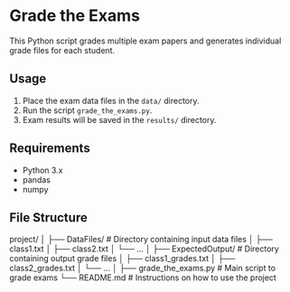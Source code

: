 # Grade the Exams

This Python script grades multiple exam papers and generates individual grade files for each student.

## Usage

1. Place the exam data files in the `data/` directory.
2. Run the script `grade_the_exams.py`.
3. Exam results will be saved in the `results/` directory.

## Requirements

- Python 3.x
- pandas
- numpy

## File Structure

project/
│
├── DataFiles/                 # Directory containing input data files
│   ├── class1.txt
│   ├── class2.txt
│   └── ...
│
├── ExpectedOutput/            # Directory containing output grade files
│   ├── class1_grades.txt
│   ├── class2_grades.txt
│   └── ...
│
├── grade_the_exams.py         # Main script to grade exams
└── README.md                  # Instructions on how to use the project


